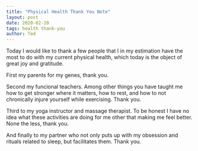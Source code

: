 ```yaml
---
title: "Physical Health Thank You Note"
layout: post
date: 2020-02-20
tags: health thank-you
author: Ted
---
```

Today I would like to thank a few people that I in my estimation have the most to do with my current physical health, which today is the object of great joy and gratitude.

First my parents for my genes, thank you.

Second my funcional teachers. Among other things you have taught me how to get stronger where it matters, how to rest, and how to not chronically injure yourself while exercising. Thank you.

Third to my yoga instructor and massage therapist. To be honest I have no idea what these activities are doing for me other that making me feel better. None the less, thank you.

And finally to my partner who not only puts up with my obsession and rituals related to sleep, but facilitates them. Thank you.
